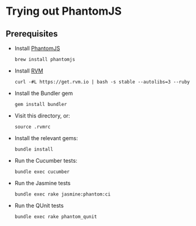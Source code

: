 # Trying out PhantomJS

## Prerequisites

* Install [PhantomJS](http://phantomjs.org/download.html)
    ```
    brew install phantomjs 
    ```
* Install [RVM](https://rvm.io/)
    ```
    curl -#L https://get.rvm.io | bash -s stable --autolibs=3 --ruby
    ```
* Install the Bundler gem
    ```
    gem install bundler
    ```
* Visit this directory, or:
    ```
    source .rvmrc
    ```
* Install the relevant gems:
    ```
    bundle install
    ```
* Run the  Cucumber tests:
    ```
    bundle exec cucumber
    ```
* Run the Jasmine tests
    ```
    bundle exec rake jasmine:phantom:ci
    ```
* Run the QUnit tests
    ```
    bundle exec rake phantom_qunit
    ```
